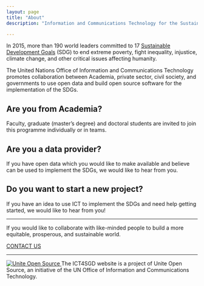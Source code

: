 ```yaml
---
layout: page
title: "About"
description: "Information and Communications Technology for the Sustainable Development Goals - a project of Unite Open Source."

---
```

In 2015, more than 190 world leaders committed to 17 [Sustainable Development Goals](https://sustainabledevelopment.un.org/sdgs) (SDG) to end extreme poverty, fight inequality, injustice, climate change, and other critical issues affecting humanity.

The United Nations Office of Information and Communications Technology promotes collaboration between Academia, private sector, civil society, and governments to use open data and build open source software for the implementation of the SDGs.

Are you from Academia?
----------------------

Faculty, graduate (master’s degree) and doctoral students are invited to join this programme individually or in teams.

Are you a data provider?
----------------------

If you have open data which you would like to make available and believe can be used to implement the SDGs, we would like to hear from you.

Do you want to start a new project?
----------------------

If you have an idea to use ICT to implement the SDGs and need help getting started, we would like to hear from you!

<hr>

If you would like to collaborate with like-minded people to build a more equitable, prosperous, and sustainable world.

<a class="btn btn-default" href="https://unite.un.org/ideas/contact" role="button">CONTACT US</a>

<hr>

<a href="https://unite.un.org/opensource">
    <img src="{{ site.baseurl }}/img/opensource_web_banner.jpg" alt="Unite Open Source">
</a>
<span class="caption text-muted">The ICT4SGD website is a project of Unite Open Source, an initiative of the UN Office of Information and Communications Technology.</span>